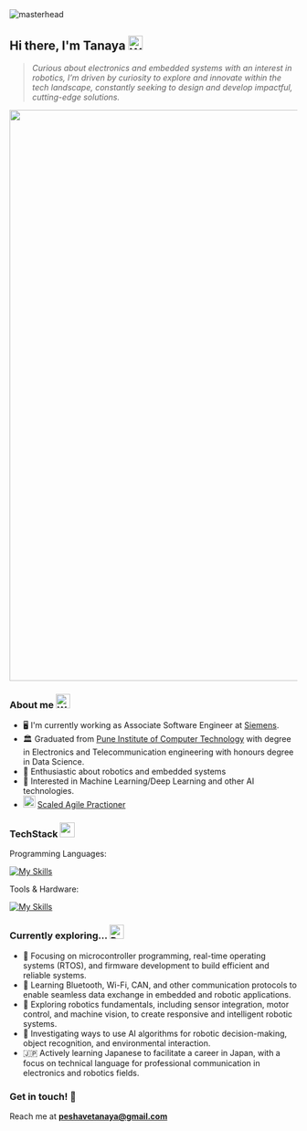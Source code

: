 <img src="https://user-images.githubusercontent.com/10498744/210012254-234538ff-d198-48aa-8964-37e6fd45d227.gif" alt="masterhead" style="max-width: 100%; display: inline-block;" data-target="animated-image.originalImage">

## Hi there, I'm Tanaya <img src="https://raw.githubusercontent.com/Tarikul-Islam-Anik/Animated-Fluent-Emojis/master/Emojis/Hand%20gestures/Waving%20Hand.png" alt="Waving Hand" width="25" height="25" />

>_Curious about electronics and embedded systems with an interest in robotics, I’m driven by curiosity to explore and innovate within the tech landscape, constantly seeking to design and develop impactful, cutting-edge solutions._

<img src="https://user-images.githubusercontent.com/74038190/212284115-f47cd8ff-2ffb-4b04-b5bf-4d1c14c0247f.gif" width="1000">

### About me <img src="https://raw.githubusercontent.com/Tarikul-Islam-Anik/Animated-Fluent-Emojis/master/Emojis/People/Woman%20Raising%20Hand.png" alt="Woman Raising Hand" width="25" height="25" />
- :desktop_computer: I'm currently working as Associate Software Engineer at [Siemens](https://www.siemens.com/global/en.html).
- :classical_building: Graduated from [Pune Institute of Computer Technology](https://pict.edu/) with degree in Electronics and Telecommunication engineering with honours degree in Data Science.
- :robot: Enthusiastic about robotics and embedded systems
- :brain: Interested in Machine Learning/Deep Learning and other AI technologies.
- <img src="https://github.com/user-attachments/assets/d209ba09-b7b6-4925-8fbe-7d01ab7fb625" width="21" height="21" /> [Scaled Agile Practioner](https://www.credly.com/badges/de5055e6-87ca-4eda-af4b-4c709f3398e6/public_url)

### TechStack <img src="https://user-images.githubusercontent.com/74038190/212284087-bbe7e430-757e-4901-90bf-4cd2ce3e1852.gif" width="26" height="26">
Programming Languages:

[![My Skills](https://skillicons.dev/icons?i=c,cpp,py,java,js)](https://skillicons.dev)

Tools & Hardware:

[![My Skills](https://skillicons.dev/icons?i=linux,powershell,gitlab,arduino,pytorch,tensorflow,mysql,mongodb,eclipse,visualstudio)](https://skillicons.dev)

### Currently exploring... <img src="https://raw.githubusercontent.com/Tarikul-Islam-Anik/Animated-Fluent-Emojis/master/Emojis/Travel%20and%20places/Rocket.png" alt="Rocket" width="25" height="25" />
- :electric_plug:	Focusing on microcontroller programming, real-time operating systems (RTOS), and firmware development to build efficient and reliable systems.
- :vibration_mode: Learning Bluetooth, Wi-Fi, CAN, and other communication protocols to enable seamless data exchange in embedded and robotic applications.
- :robot: Exploring robotics fundamentals, including sensor integration, motor control, and machine vision, to create responsive and intelligent robotic systems.
- :brain: Investigating ways to use AI algorithms for robotic decision-making, object recognition, and environmental interaction.
- :jp: Actively learning Japanese to facilitate a career in Japan, with a focus on technical language for professional communication in electronics and robotics fields.

### Get in touch! :email:
Reach me at **peshavetanaya@gmail.com**


<!--
**Tanaya06/Tanaya06** is a ✨ _special_ ✨ repository because its `README.md` (this file) appears on your GitHub profile.

Here are some ideas to get you started:

- 🔭 I’m currently working on ...
- 🌱 I’m currently learning ...
- 👯 I’m looking to collaborate on ...
- 🤔 I’m looking for help with ...
- 💬 Ask me about ...
- 📫 How to reach me: ...
- 😄 Pronouns: ...
- ⚡ Fun fact: ...
-->
